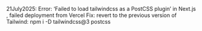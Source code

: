 21July2025: Error: ‘Failed to load tailwindcss as a PostCSS plugin’ in Next.js , failed deployment from Vercel
Fix: revert to the previous version of Tailwind: npm i -D tailwindcss@3 postcss
